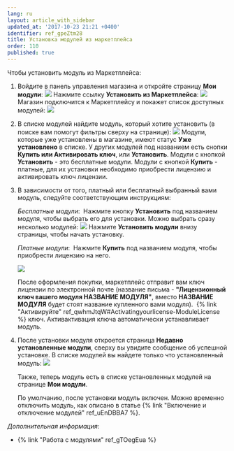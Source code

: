 ```yaml
---
lang: ru
layout: article_with_sidebar
updated_at: '2017-10-23 21:21 +0400'
identifier: ref_gpeZtm28
title: Установка модулей из маркетплейса
order: 110
published: true
---
```

Чтобы установить модуль из Маркетплейса:

1.  Войдите в панель управления магазина и откройте страницу **Мои модули**:
    ![]({{site.baseurl}}/attachments/7503967/8716496.png)
    Нажмите ссылку **Установить из Маркетплейса**:
    ![]({{site.baseurl}}/attachments/7503967/8716498.png)
    Магазин подключится к Маркетплейсу и покажет список доступных модулей:
    ![]({{site.baseurl}}/attachments/7503967/8716499.png)
2.  В списке модулей найдите модуль, который хотите установить (в поиске вам помогут фильтры сверху на странице):
    ![]({{site.baseurl}}/attachments/7503967/8716500.png)
    Модули, которые уже установлены в магазине, имеют статус **Уже установлено** в списке. У других модулей под названием есть снопки **Купить или Активировать ключ**, или **Установить**. Модули с кнопкой **Установить**  - это бесплатные модули. Модули с кнопкой **Купить** - платные, для их установки необходимо приобрести лицензию и активировать ключ лицензии.   
3.  В зависимости от того, платный или бесплатный выбранный вами модуль, следуйте соответствующим инструкциям:

    _Бесплатные модули_: 
    Нажмите кнопку **Установить** под названием модуля, чтобы выбрать его для установки. Можно выбрать сразу несколько модулей:
    ![]({{site.baseurl}}/attachments/7503967/8716501.png)
    Нажмите **Установить модули** внизу страницы, чтобы начать установку. 

    _Платные модули_: 
    Нажмите **Купить** под названием модуля, чтобы приобрести лицензию на него. 

    ![]({{site.baseurl}}/attachments/7503967/8716502.png)

    После оформления покупки, маркетплейс отправит вам ключ лицензии по электронной почте (название письма - **"Лицензионный ключ вашего модуля НАЗВАНИЕ МОДУЛЯ"**, вместо **НАЗВАНИЕ МОДУЛЯ** будет стоят название купленного вами модуля). 
    {% link "Активируйте" ref_qwhmJtqW#Activatingyourlicense-ModuleLicense %} ключ. Активактивация ключа автоматически устанавливает модуль.  

4.  После установки модуля откроется страница **Недавно установленные модули**, сверху вы увидите сообщение об успешной установке. В списке модулей вы найдете только что установленный модуль:
    ![]({{site.baseurl}}/attachments/7503967/7602231.png)

    Также, теперь модуль есть в списке установленных модулей на странице **Мои модули**. 

    По умолчанию, после установки модуль включен. Можно временно отключить модуль, как описано в статье {% link "Включение и отключение модулей" ref_uEnDBBA7 %}.

_Дополнительная информация:_

*   {% link "Работа с модулями" ref_gTOegEua %}


